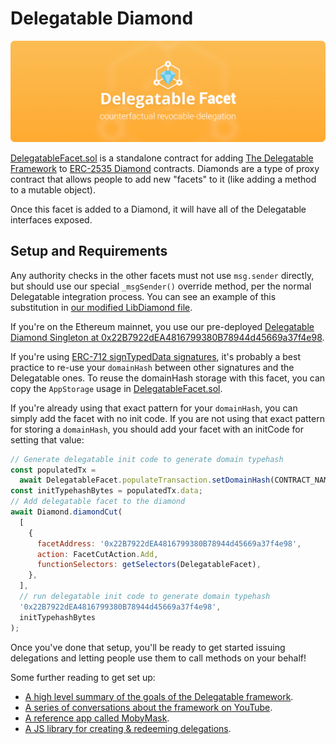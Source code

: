 # Delegatable Diamond

![A diamond with lightning coming out of it](../../img/diamond.png)

[DelegatableFacet.sol](../DelegatableFacet.sol) is a standalone contract for adding [The Delegatable Framework](../../README.md) to [ERC-2535 Diamond](https://eips.ethereum.org/EIPS/eip-2535) contracts. Diamonds are a type of proxy contract that allows people to add new "facets" to it (like adding a method to a mutable object).

Once this facet is added to a Diamond, it will have all of the Delegatable interfaces exposed.

## Setup and Requirements

Any authority checks in the other facets must not use `msg.sender` directly, but should use our special `_msgSender()` override method, per the normal Delegatable integration process. You can see an example of this substitution in [our modified LibDiamond file](./libraries/LibDiamond.sol).

If you're on the Ethereum mainnet, you use our pre-deployed [Delegatable Diamond Singleton at 0x22B7922dEA4816799380B78944d45669a37f4e98](https://etherscan.io/address/0x22b7922dea4816799380b78944d45669a37f4e98#code).

If you're using [ERC-712 signTypedData signatures](https://eips.ethereum.org/EIPS/eip-712), it's probably a best practice to re-use your `domainHash` between other signatures and the Delegatable ones. To reuse the domainHash storage with this facet, you can copy the `AppStorage` usage in [DelegatableFacet.sol](./DelegatableFacet.sol).

If you're already using that exact pattern for your `domainHash`, you can simply add the facet with no init code. If you are not using that exact pattern for storing a `domainHash`, you should add your facet with an initCode for setting that value:

```javascript
// Generate delegatable init code to generate domain typehash
const populatedTx =
  await DelegatableFacet.populateTransaction.setDomainHash(CONTRACT_NAME);
const initTypehashBytes = populatedTx.data;
// Add delegatable facet to the diamond
await Diamond.diamondCut(
  [
    {
      facetAddress: '0x22B7922dEA4816799380B78944d45669a37f4e98',
      action: FacetCutAction.Add,
      functionSelectors: getSelectors(DelegatableFacet),
    },
  ],
  // run delegatable init code to generate domain typehash
  '0x22B7922dEA4816799380B78944d45669a37f4e98',
  initTypehashBytes
);
```

Once you've done that setup, you'll be ready to get started issuing delegations and letting people use them to call methods on your behalf!

Some further reading to get set up:
- [A high level summary of the goals of the Delegatable framework](https://mirror.xyz/0x55e2780588aa5000F464f700D2676fD0a22Ee160/pTIrlopsSUvWAbnq1qJDNKU1pGNLP8VEn1H8DSVcvXM).
- [A series of conversations about the framework on YouTube](https://www.youtube.com/watch?v=Sh1-epThZV0&list=PLJP4kXm9a01qRJaNzCU47gOzkn1eNAlFO).
- [A reference app called MobyMask](https://github.com/delegatable/MobyMask).
- [A JS library for creating & redeeming delegations](https://www.npmjs.com/package/eth-delegatable-utils).
